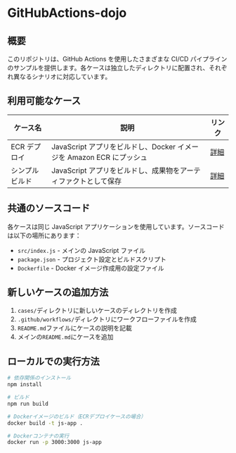 # GitHubActions-dojo

## 概要

このリポジトリは、GitHub Actions を使用したさまざまな CI/CD パイプラインのサンプルを提供します。各ケースは独立したディレクトリに配置され、それぞれ異なるシナリオに対応しています。

## 利用可能なケース

| ケース名       | 説明                                                                 | リンク                                 |
| -------------- | -------------------------------------------------------------------- | -------------------------------------- |
| ECR デプロイ   | JavaScript アプリをビルドし、Docker イメージを Amazon ECR にプッシュ | [詳細](./cases/ecr-deploy/README.md)   |
| シンプルビルド | JavaScript アプリをビルドし、成果物をアーティファクトとして保存      | [詳細](./cases/simple-build/README.md) |

## 共通のソースコード

各ケースは同じ JavaScript アプリケーションを使用しています。ソースコードは以下の場所にあります：

- `src/index.js` - メインの JavaScript ファイル
- `package.json` - プロジェクト設定とビルドスクリプト
- `Dockerfile` - Docker イメージ作成用の設定ファイル

## 新しいケースの追加方法

1. `cases/`ディレクトリに新しいケースのディレクトリを作成
2. `.github/workflows/`ディレクトリにワークフローファイルを作成
3. `README.md`ファイルにケースの説明を記載
4. メインの`README.md`にケースを追加

## ローカルでの実行方法

```bash
# 依存関係のインストール
npm install

# ビルド
npm run build

# Dockerイメージのビルド（ECRデプロイケースの場合）
docker build -t js-app .

# Dockerコンテナの実行
docker run -p 3000:3000 js-app
```
